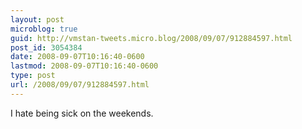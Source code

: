 ```yaml
---
layout: post
microblog: true
guid: http://vmstan-tweets.micro.blog/2008/09/07/912884597.html
post_id: 3054384
date: 2008-09-07T10:16:40-0600
lastmod: 2008-09-07T10:16:40-0600
type: post
url: /2008/09/07/912884597.html
---
```

I hate being sick on the weekends.
